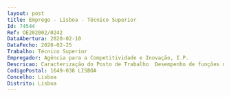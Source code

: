 ```yaml
--- 
layout: post
title: Emprego - Lisboa - Técnico Superior
Id: 74544
Ref: OE202002/0242
DataAbertura: 2020-02-10
DataFecho: 2020-02-25
Trabalho: Técnico Superior
Empregador: Agência para a Competitividade e Inovação, I.P.
Descricao: Caracterização do Posto de Trabalho  Desempenho de funções na Direção deInvestimento para a Inovação e Competitividade Empresarial, cujascompetências estão descritas no artigo 6.º da Portaria n.º 51 2015, de 26 defevereiro.Descrição de funções  Análise económica e financeira e de enquadramentoregulamentar, de projetos de investimento, tendo em vista a concessão deincentivos financeiros (sistemas de incentivos no âmbito do Portugal 2020 ou deoutros programas de apoio europeus ou nacionais)  Acompanhamento daexecução dos projetos de investimento  Verificação e auditoria física e financeirade investimento e outras despesas incluídas nos projetos de investimento Interpretação e aplicação de normativos legais diversos (nacionais e europeus).
CodigoPostal: 1649-038 LISBOA
Concelho: Lisboa
Distrito: Lisboa
--- 
```

